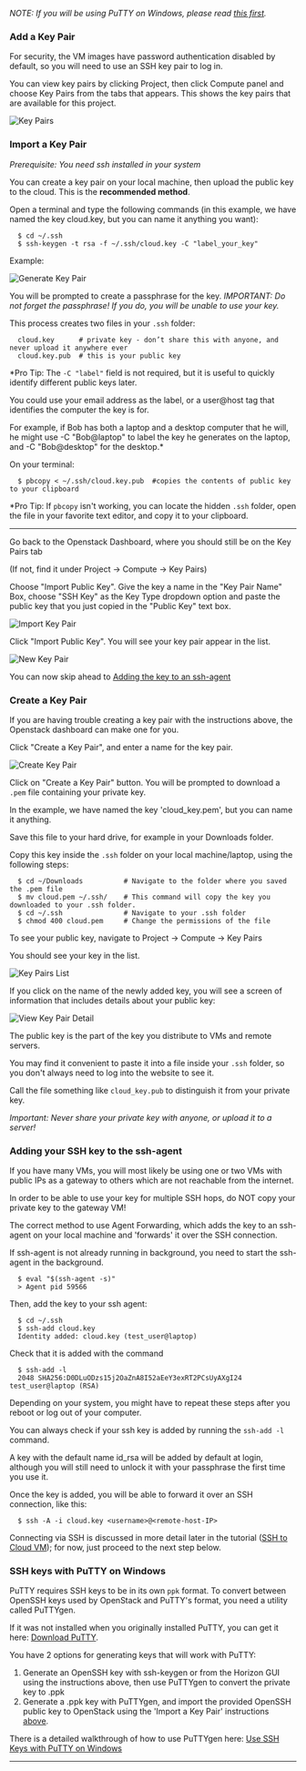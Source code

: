 *NOTE: If you will be using PuTTY on Windows, please read [this first](#ssh-keys-with-putty-on-windows).*

### Add a Key Pair
For security, the VM images have password authentication disabled by default, so you will need to use an SSH key pair to log in.

You can view key pairs by clicking Project, then click Compute panel and choose Key Pairs from the tabs that appears. This  shows the key pairs that are available for this project.

![Key Pairs](images/key-pairs.png)

### Import a Key Pair
*Prerequisite: You need ssh installed in your system*

You can create a key pair on your local machine, then upload the public key to the cloud.  This is the **recommended method**.

Open a terminal and type the following commands (in this example, we have named the key cloud.key, but you can name it anything you want):
```
  $ cd ~/.ssh
  $ ssh-keygen -t rsa -f ~/.ssh/cloud.key -C "label_your_key"
```
Example:

![Generate Key Pair](images/generate_key.png)

You will be prompted to create a passphrase for the key.
*IMPORTANT: Do not forget the passphrase! If you do, you will be unable to use your key.*

This process creates two files in your `.ssh` folder:
```
  cloud.key      # private key - don’t share this with anyone, and never upload it anywhere ever
  cloud.key.pub  # this is your public key
```
*Pro Tip: The `-C "label"` field is not required, but it is useful to quickly identify different public keys later.

You could use your email address as the label, or a user@host tag that identifies the computer the key is for.

For example, if Bob has both a laptop and a desktop computer that he will,
he might use -C "Bob@laptop" to label the key he generates on the laptop, and -C "Bob@desktop" for the desktop.*

On your terminal:
```
  $ pbcopy < ~/.ssh/cloud.key.pub  #copies the contents of public key to your clipboard
```

*Pro Tip: If `pbcopy` isn't working, you can locate the hidden `.ssh` folder, open the file in your favorite text editor, and copy it to your clipboard.

---
Go back to the Openstack Dashboard, where you should still be on the Key Pairs tab

(If not, find it under Project -> Compute -> Key Pairs)

Choose "Import Public Key". Give the key a name in the "Key Pair Name" Box, choose "SSH Key" as the Key Type dropdown option and paste the public key that you just copied in the "Public Key" text box.

![Import Key Pair](images/import-key-pair.png)

Click "Import Public Key". You will see your key pair appear in the list.

![New Key Pair](images/new_key_pair.png)

You can now skip ahead to [Adding the key to an ssh-agent](#adding-your-ssh-key-to-the-ssh-agent)

### Create a Key Pair
If you are having trouble creating a key pair with the instructions above, the Openstack dashboard can make one for you.

Click "Create a Key Pair", and enter a name for the key pair.

![Create Key Pair](images/create_key.png)

Click on "Create a Key Pair" button. You will be prompted to download a `.pem` file containing your private key.

In the example, we have named the key 'cloud_key.pem', but you can name it anything.

Save this file to your hard drive, for example in your Downloads folder.

Copy this key inside the `.ssh` folder on your local machine/laptop, using the following steps:
```
  $ cd ~/Downloads          # Navigate to the folder where you saved the .pem file
  $ mv cloud.pem ~/.ssh/    # This command will copy the key you downloaded to your .ssh folder.
  $ cd ~/.ssh               # Navigate to your .ssh folder
  $ chmod 400 cloud.pem     # Change the permissions of the file
```
To see your public key, navigate to Project -> Compute -> Key Pairs

You should see your key in the list.

![Key Pairs List](images/key_pairs_list.png)

If you click on the name of the newly added key, you will see a screen of information that includes details about your public key:

![View Key Pair Detail](images/view_public_key.png)

The public key is the part of the key you distribute to VMs and remote servers.

You may find it convenient to paste it into a file inside your `.ssh` folder, so you don't always need to log into the website to see it.

Call the file something like `cloud_key.pub` to distinguish it from your private key.

*Important: Never share your private key with anyone, or upload it to a server!*

### Adding your SSH key to the ssh-agent
If you have many VMs, you will most likely be using one or two VMs with public IPs as a gateway to others which are not reachable from the internet.

In order to be able to use your key for multiple SSH hops, do NOT copy your private key to the gateway VM!

The correct method to use Agent Forwarding, which adds the key to an ssh-agent on your local machine and 'forwards' it over the SSH connection.

If ssh-agent is not already running in background, you need to start the ssh-agent in the background.

```
  $ eval "$(ssh-agent -s)"
  > Agent pid 59566
```

Then, add the key to your ssh agent:
```
  $ cd ~/.ssh
  $ ssh-add cloud.key
  Identity added: cloud.key (test_user@laptop)
```

Check that it is added with the command
```
  $ ssh-add -l
  2048 SHA256:D0DLuODzs15j2OaZnA8I52aEeY3exRT2PCsUyAXgI24 test_user@laptop (RSA)
```
Depending on your system, you might have to repeat these steps after you reboot or log out of your computer.

You can always check if your ssh key is added by running the `ssh-add -l` command.

A key with the default name id_rsa will be added by default at login, although you will still need to unlock it with your passphrase the first time you use it.

Once the key is added, you will be able to forward it over an SSH connection, like this:
```
  $ ssh -A -i cloud.key <username>@<remote-host-IP>
```
Connecting via SSH is discussed in more detail later in the tutorial ([SSH to Cloud VM](../create-and-connect-to-the-VM/ssh-to-cloud-VM.md)); for now, just proceed to the next step below.


### SSH keys with PuTTY on Windows
PuTTY requires SSH keys to be in its own `ppk` format. To convert between OpenSSH keys used by OpenStack and PuTTY's format, you need a utility called PuTTYgen.

If it was not installed when you originally installed PuTTY, you can get it here: [Download PuTTY](#http://www.chiark.greenend.org.uk/~sgtatham/putty/latest.html).

You have 2 options for generating keys that will work with PuTTY:

 1. Generate an OpenSSH key with ssh-keygen or from the Horizon GUI using the instructions above, then use PuTTYgen to convert the private key to .ppk
 2. Generate a .ppk key with PuTTYgen, and import the provided OpenSSH public key to OpenStack using the 'Import a Key Pair' instructions [above](#import-a-key-pair).

There is a detailed walkthrough of how to use PuTTYgen here: [Use SSH Keys with PuTTY on Windows](https://devops.profitbricks.com/tutorials/use-ssh-keys-with-putty-on-windows/)

---
